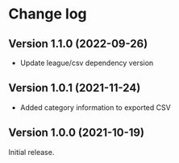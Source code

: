Change log
==========

Version 1.1.0 (2022-09-26)
--------------------------
- Update league/csv dependency version

Version 1.0.1 (2021-11-24)
--------------------------
- Added category information to exported CSV


Version 1.0.0 (2021-10-19)
--------------------------
Initial release.
